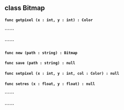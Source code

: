 ## class Bitmap

#### ```func getpixel (x : int, y : int) : Color```


#### ``````


#### ``````


#### ```func new (path : string) : Bitmap```


#### ```func save (path : string) : null```


#### ```func setpixel (x : int, y : int, col : Color) : null```


#### ```func setres (x : float, y : float) : null```


#### ``````


#### ``````


